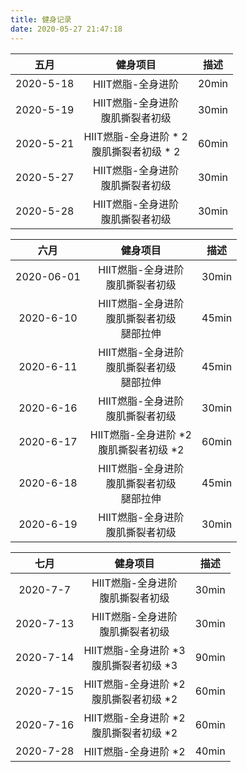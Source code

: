 ```yaml
---
title: 健身记录
date: 2020-05-27 21:47:18
---
```


五月 | 健身项目 | 描述 |
:---:|:---:|:---:|
2020-5-18 | HIIT燃脂-全身进阶 | 20min
2020-5-19 | HIIT燃脂-全身进阶 <br> 腹肌撕裂者初级 | 30min
2020-5-21 | HIIT燃脂-全身进阶 * 2 <br> 腹肌撕裂者初级 * 2 | 60min
2020-5-27 | HIIT燃脂-全身进阶 <br> 腹肌撕裂者初级 | 30min
2020-5-28 | HIIT燃脂-全身进阶 <br> 腹肌撕裂者初级 | 30min

六月 | 健身项目 | 描述 |
:---:|:---:|:---:|
2020-06-01 | HIIT燃脂-全身进阶 <br> 腹肌撕裂者初级 | 30min |
2020-6-10 | HIIT燃脂-全身进阶 <br> 腹肌撕裂者初级 <br> 腿部拉伸 | 45min |
2020-6-11 | HIIT燃脂-全身进阶 <br> 腹肌撕裂者初级 <br> 腿部拉伸 | 45min |
2020-6-16 | HIIT燃脂-全身进阶 <br> 腹肌撕裂者初级 | 30min |
2020-6-17 | HIIT燃脂-全身进阶 *2 <br> 腹肌撕裂者初级 *2 | 60min |
2020-6-18 | HIIT燃脂-全身进阶 <br> 腹肌撕裂者初级 <br> 腿部拉伸 | 45min |
2020-6-19 | HIIT燃脂-全身进阶 <br> 腹肌撕裂者初级 | 30min |

七月 | 健身项目 | 描述 |
:---:|:---:|:---:|
2020-7-7 | HIIT燃脂-全身进阶 <br> 腹肌撕裂者初级 | 30min |
2020-7-13 | HIIT燃脂-全身进阶 <br> 腹肌撕裂者初级 | 30min |
2020-7-14 | HIIT燃脂-全身进阶 *3 <br> 腹肌撕裂者初级 *3 | 90min |
2020-7-15 | HIIT燃脂-全身进阶 *2 <br> 腹肌撕裂者初级 *2 | 60min |
2020-7-16 | HIIT燃脂-全身进阶 *2 <br> 腹肌撕裂者初级 *2 | 60min |
2020-7-28 | HIIT燃脂-全身进阶 *2 | 40min
